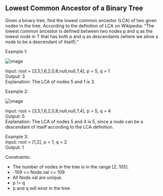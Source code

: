 ## Lowest Common Ancestor of a Binary Tree

Given a binary tree, find the lowest common ancestor (LCA) of two given nodes in the tree. According to the definition of LCA on Wikipedia: “The lowest common ancestor is defined between two nodes p and q as the lowest node in T that has both p and q as descendants (where we allow a node to be a descendant of itself).”

Example 1:

![image](https://github.com/user-attachments/assets/42d17052-b853-4862-9c3a-fcefaccc2c8b)

Input: root = [3,5,1,6,2,0,8,null,null,7,4], p = 5, q = 1 <br>
Output: 3 <br>
Explanation: The LCA of nodes 5 and 1 is 3. <br>

Example 2:

![image](https://github.com/user-attachments/assets/75d0ee68-106a-4092-bdb8-9b11bbff97b1)

Input: root = [3,5,1,6,2,0,8,null,null,7,4], p = 5, q = 4 <br>
Output: 5 <br>
Explanation: The LCA of nodes 5 and 4 is 5, since a node can be a descendant of itself according to the LCA definition. <br>

Example 3: <br>
Input: root = [1,2], p = 1, q = 2 <br>
Output: 1 <br>
 

Constraints:

- The number of nodes in the tree is in the range [2, 105].
- -109 <= Node.val <= 109
- All Node.val are unique.
- p != q
- p and q will exist in the tree.
